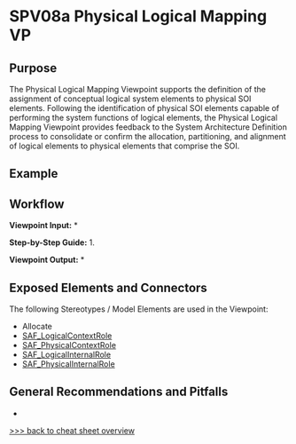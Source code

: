 # SPV08a Physical Logical Mapping VP

## Purpose
The Physical Logical Mapping Viewpoint supports the definition of the assignment of conceptual logical system elements to physical SOI elements.
Following the identification of physical SOI elements capable of performing the system functions of logical elements, the Physical Logical Mapping Viewpoint provides feedback to the System Architecture Definition process to consolidate or confirm the allocation, partitioning, and alignment of logical elements to physical elements that comprise the SOI.

## Example

## Workflow
**Viewpoint Input:**
* 

**Step-by-Step Guide:**
1.	

**Viewpoint Output:**
* 

## Exposed Elements and Connectors
The following Stereotypes / Model Elements are used in the Viewpoint:
* Allocate
* [SAF_LogicalContextRole](https://github.com/GfSE/SAF-Specification/blob/TdSE2023/stereotypes.md#SAF_LogicalContextRole)
* [SAF_PhysicalContextRole](https://github.com/GfSE/SAF-Specification/blob/TdSE2023/stereotypes.md#SAF_PhysicalContextRole)
* [SAF_LogicalInternalRole](https://github.com/GfSE/SAF-Specification/blob/TdSE2023/stereotypes.md#SAF_LogicalInternalRole)
* [SAF_PhysicalInternalRole](https://github.com/GfSE/SAF-Specification/blob/TdSE2023/stereotypes.md#SAF_PhysicalInternalRole)

## General Recommendations and Pitfalls
* 

[>>> back to cheat sheet overview](../CheatSheet.md)
